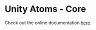 # Unity Atoms - Core

Check out the online documentation [here](https://adamramberg.github.io/unity-atoms/).
